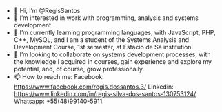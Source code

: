 - 👋 Hi, I’m @RegisSantos
- 👀 I’m interested in work with programming, analysis and systems development.
- 🌱 I’m currently learning programming languages, with JavaScript, PHP, C++, MySQL, and I am a student of the Systems Analysis and Development Course, 1st semester, at Estácio de Sá institution.
- 💞️ I’m looking to collaborate on systems development processes, with the knowledge I acquired in courses, gain experience and explore my potential, and, of course, grow professionally.
- 📫 How to reach me: Facebook: https://www.facebook.com/regis.dossantos.3/ Linkedin: https://www.linkedin.com/in/regis-silva-dos-santos-130753124/ Whatsapp: +55(48)99140-5911. 

<!---
RegisSantos/RegisSantos is a ✨ special ✨ repository because its `README.md` (this file) appears on your GitHub profile.
You can click the Preview link to take a look at your changes.
--->
